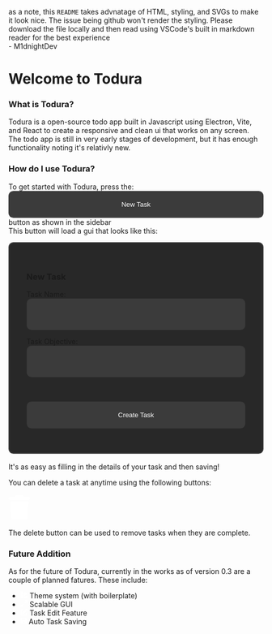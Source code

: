 as a note, this `README` takes advnatage of HTML, styling, and SVGs to make it look nice. The issue being github won't render the styling. Please download the file locally and then read using VSCode's built in markdown reader for the best experience <br>- M1dnightDev 

# Welcome to Todura
### What is Todura?
Todura is a open-source todo app built in Javascript using Electron, Vite, and React to create a responsive and clean ui that works on any screen. The todo app is still in very early stages of development, but it has enough functionality noting it's relativly new.
### How do I use Todura?
To get started with Todura, press the:<br>
<button style="
  height: 5.5vmin;
  width: 100%;
  background-color: #3b3b3b;
  border: 0vmin solid #7b04f9;
  box-sizing: border-box;
  border-radius: 1vmin;
  color: #fff;
  cursor: pointer;
  transition: 0.35s;
  font-family: 'JetBrains Mono', sans-serif;">New Task
</button>
button as shown in the sidebar
<br>
This button will load a gui that looks like this: <br>
<div style="
height: auto;
width: 100%;
background: #282828;
padding: 3.5vmin;
margin: 0;
border-radius: 1vmin;
z-index: 98;
border: 0.25vmin solid #3b3b3b;
box-sizing: border-box;
">
    <h3>New Task</h3>

Task Name:<br>
<input type="text" style="
width: 100%;
height: 4vmin;
border: 0.25vmin solid #3b3b3b;
outline: none;
margin-bottom: 1.5vmin;
border-radius: 1vmin;
background: #3b3b3b;
color: #fff;
box-sizing: border-box;
transition: 0.35s;
cursor: text;
padding: 3vmin;
" /><br>
Task Objective:<br>
<input type="text" style="
width: 100%;
height: 4vmin;
border: 0.25vmin solid #3b3b3b;
outline: none;
margin-bottom: 1.5vmin;
border-radius: 1vmin;
background: #3b3b3b;
color: #fff;
box-sizing: border-box;
transition: 0.35s;
cursor: text;
padding: 3vmin;
" /><br><br><br>
<button style="
height: 5.5vmin;
width: 100%;
background-color: #3b3b3b;
border: 0vmin solid #7b04f9;
box-sizing: border-box;
border-radius: 1vmin;
color: #fff;
cursor: pointer;
transition: 0.35s;
font-family: 'JetBrains Mono', sans-serif;">Create Task
</button>
</div>
<br>
It's as easy as filling in the details of your task and then saving!

You can delete a task at anytime using the following buttons: <br><br>
<svg xmlns="http://www.w3.org/2000/svg" height="5vmin" viewBox="0 0 448 512"><!--! Font Awesome Free 6.4.2 by @fontawesome - https://fontawesome.com License - https://fontawesome.com/license (Commercial License) Copyright 2023 Fonticons, Inc. --><style>svg{fill:#ffffff}</style><path d="M135.2 17.7L128 32H32C14.3 32 0 46.3 0 64S14.3 96 32 96H416c17.7 0 32-14.3 32-32s-14.3-32-32-32H320l-7.2-14.3C307.4 6.8 296.3 0 284.2 0H163.8c-12.1 0-23.2 6.8-28.6 17.7zM416 128H32L53.2 467c1.6 25.3 22.6 45 47.9 45H346.9c25.3 0 46.3-19.7 47.9-45L416 128z"/></svg>
<br><br>
The delete button can be used to remove tasks when they are complete.

### Future Addition
As for the future of Todura, currently in the works as of version 0.3 are a couple of planned fatures. These include:
- <svg xmlns="http://www.w3.org/2000/svg" height="1em" viewBox="0 0 512 512"><!--! Font Awesome Free 6.4.2 by @fontawesome - https://fontawesome.com License - https://fontawesome.com/license (Commercial License) Copyright 2023 Fonticons, Inc. --><style>svg{fill:#ffffff}</style><path d="M0 32C0 14.3 14.3 0 32 0H160c17.7 0 32 14.3 32 32V416c0 53-43 96-96 96s-96-43-96-96V32zM223.6 425.9c.3-3.3 .4-6.6 .4-9.9V154l75.4-75.4c12.5-12.5 32.8-12.5 45.3 0l90.5 90.5c12.5 12.5 12.5 32.8 0 45.3L223.6 425.9zM182.8 512l192-192H480c17.7 0 32 14.3 32 32V480c0 17.7-14.3 32-32 32H182.8zM128 64H64v64h64V64zM64 192v64h64V192H64zM96 440a24 24 0 1 0 0-48 24 24 0 1 0 0 48z"/></svg> Theme system (with boilerplate)
- <svg xmlns="http://www.w3.org/2000/svg" height="1em" viewBox="0 0 512 512"><!--! Font Awesome Free 6.4.2 by @fontawesome - https://fontawesome.com License - https://fontawesome.com/license (Commercial License) Copyright 2023 Fonticons, Inc. --><style>svg{fill:#ffffff}</style><path d="M344 0H488c13.3 0 24 10.7 24 24V168c0 9.7-5.8 18.5-14.8 22.2s-19.3 1.7-26.2-5.2l-39-39-87 87c-9.4 9.4-24.6 9.4-33.9 0l-32-32c-9.4-9.4-9.4-24.6 0-33.9l87-87L327 41c-6.9-6.9-8.9-17.2-5.2-26.2S334.3 0 344 0zM168 512H24c-13.3 0-24-10.7-24-24V344c0-9.7 5.8-18.5 14.8-22.2s19.3-1.7 26.2 5.2l39 39 87-87c9.4-9.4 24.6-9.4 33.9 0l32 32c9.4 9.4 9.4 24.6 0 33.9l-87 87 39 39c6.9 6.9 8.9 17.2 5.2 26.2s-12.5 14.8-22.2 14.8z"/></svg> Scalable GUI
- <svg xmlns="http://www.w3.org/2000/svg" height="1em" viewBox="0 0 512 512"><!--! Font Awesome Free 6.4.2 by @fontawesome - https://fontawesome.com License - https://fontawesome.com/license (Commercial License) Copyright 2023 Fonticons, Inc. --><style>svg{fill:#ffffff}</style><path d="M471.6 21.7c-21.9-21.9-57.3-21.9-79.2 0L362.3 51.7l97.9 97.9 30.1-30.1c21.9-21.9 21.9-57.3 0-79.2L471.6 21.7zm-299.2 220c-6.1 6.1-10.8 13.6-13.5 21.9l-29.6 88.8c-2.9 8.6-.6 18.1 5.8 24.6s15.9 8.7 24.6 5.8l88.8-29.6c8.2-2.7 15.7-7.4 21.9-13.5L437.7 172.3 339.7 74.3 172.4 241.7zM96 64C43 64 0 107 0 160V416c0 53 43 96 96 96H352c53 0 96-43 96-96V320c0-17.7-14.3-32-32-32s-32 14.3-32 32v96c0 17.7-14.3 32-32 32H96c-17.7 0-32-14.3-32-32V160c0-17.7 14.3-32 32-32h96c17.7 0 32-14.3 32-32s-14.3-32-32-32H96z"/></svg> Task Edit Feature
- <svg xmlns="http://www.w3.org/2000/svg" height="1em" viewBox="0 0 448 512"><!--! Font Awesome Free 6.4.2 by @fontawesome - https://fontawesome.com License - https://fontawesome.com/license (Commercial License) Copyright 2023 Fonticons, Inc. --><style>svg{fill:#ffffff}</style><path d="M64 32C28.7 32 0 60.7 0 96V416c0 35.3 28.7 64 64 64H384c35.3 0 64-28.7 64-64V173.3c0-17-6.7-33.3-18.7-45.3L352 50.7C340 38.7 323.7 32 306.7 32H64zm0 96c0-17.7 14.3-32 32-32H288c17.7 0 32 14.3 32 32v64c0 17.7-14.3 32-32 32H96c-17.7 0-32-14.3-32-32V128zM224 288a64 64 0 1 1 0 128 64 64 0 1 1 0-128z"/></svg> Auto Task Saving